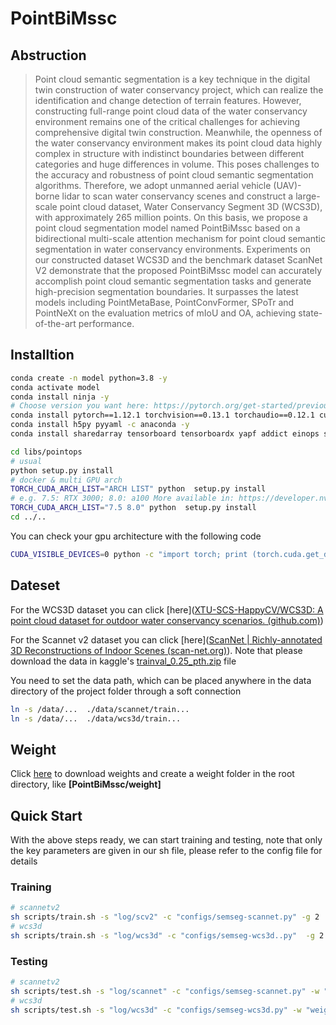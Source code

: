 # PointBiMssc



## Abstruction

> Point cloud semantic segmentation is a key technique in the digital twin construction of water conservancy project, which can realize the identification and change detection of terrain features. However, constructing full-range point cloud data of the water conservancy environment remains one of the critical challenges for achieving comprehensive digital twin construction. Meanwhile, the openness of the water conservancy environment makes its point cloud data highly complex in structure with indistinct boundaries between different categories and huge differences in volume. This poses challenges to the accuracy and robustness of point cloud semantic segmentation algorithms. Therefore, we adopt unmanned aerial vehicle (UAV)-borne lidar to scan water conservancy scenes and construct a large-scale point cloud dataset, Water Conservancy Segment 3D (WCS3D), with approximately 265 million points. On this basis, we propose a point cloud segmentation model named PointBiMssc based on a bidirectional multi-scale attention mechanism for point cloud semantic segmentation in water conservancy environments. Experiments on our constructed dataset WCS3D and the benchmark dataset ScanNet V2 demonstrate that the proposed PointBiMssc model can accurately accomplish point cloud semantic segmentation tasks and generate high-precision segmentation boundaries. It surpasses the latest models including PointMetaBase, PointConvFormer, SPoTr and PointNeXt on the evaluation metrics of mIoU and OA, achieving state-of-the-art performance.



## Installtion

```bash
conda create -n model python=3.8 -y
conda activate model
conda install ninja -y
# Choose version you want here: https://pytorch.org/get-started/previous-versions/
conda install pytorch==1.12.1 torchvision==0.13.1 torchaudio==0.12.1 cudatoolkit=11.3 -c pytorch -y
conda install h5py pyyaml -c anaconda -y
conda install sharedarray tensorboard tensorboardx yapf addict einops scipy plyfile termcolor timm -c conda-forge -y

cd libs/pointops
# usual
python setup.py install
# docker & multi GPU arch
TORCH_CUDA_ARCH_LIST="ARCH LIST" python  setup.py install
# e.g. 7.5: RTX 3000; 8.0: a100 More available in: https://developer.nvidia.com/cuda-gpus
TORCH_CUDA_ARCH_LIST="7.5 8.0" python  setup.py install
cd ../..

```

You can check your gpu architecture with the following code

```bash
CUDA_VISIBLE_DEVICES=0 python -c "import torch; print (torch.cuda.get_device_capability ())"
```



## Dateset

For the WCS3D dataset you can click [here]([XTU-SCS-HappyCV/WCS3D: A point cloud dataset for outdoor water conservancy scenarios. (github.com)](https://github.com/XTU-SCS-HappyCV/WCS3D))

For the Scannet v2 dataset you can click [here]([ScanNet | Richly-annotated 3D Reconstructions of Indoor Scenes (scan-net.org)](http://www.scan-net.org/)). Note that please download the data in kaggle's [trainval_0.25_pth.zip](https://www.kaggle.com/datasets/happycv/segment-hydraulic/data?select=trainval_0.25_pth) file

You need to set the data path, which can be placed anywhere in the data directory of the project folder through a soft connection

```bash
ln -s /data/...  ./data/scannet/train...
ln -s /data/...  ./data/wcs3d/train...
```



## Weight

Click [here](https://drive.google.com/drive/folders/1HTYUtMmzedyPlqFycs2q3hykf1O8AUf0?usp=drive_link)  to download weights and create a weight folder in the root directory, like **[PointBiMssc/weight]**



## Quick Start

With the above steps ready, we can start training and testing, note that only the key parameters are given in our sh file, please refer to the config file for details

### Training

```bash
# scannetv2
sh scripts/train.sh -s "log/scv2" -c "configs/semseg-scannet.py" -g 2
# wcs3d
sh scripts/train.sh -s "log/wcs3d" -c "configs/semseg-wcs3d..py"  -g 2
```

### Testing

```bash
# scannetv2
sh scripts/test.sh -s "log/scannet" -c "configs/semseg-scannet.py" -w "weight/model_best_scv2.pth"
# wcs3d
sh scripts/test.sh -s "log/wcs3d" -c "configs/semseg-wcs3d.py" -w "weight/model_best_wcs3d.pth"
```

